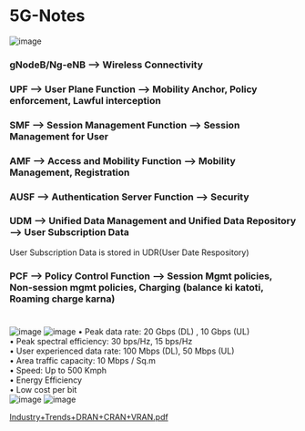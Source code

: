 # 5G-Notes
 
![image](https://user-images.githubusercontent.com/38420375/186847766-7cc2c158-47e5-40df-92a2-678a8c93659e.png)
### gNodeB/Ng-eNB --> Wireless Connectivity
### UPF --> User Plane Function --> Mobility Anchor, Policy enforcement, Lawful interception
### SMF --> Session Management Function --> Session Management for User
### AMF --> Access and Mobility Function --> Mobility Management, Registration
### AUSF --> Authentication Server Function --> Security
### UDM --> Unified Data Management and Unified Data Repository --> User Subscription Data  
User Subscription Data is stored in UDR(User Date Respository)
### PCF --> Policy Control Function --> Session Mgmt policies, Non-session mgmt policies, Charging (balance ki katoti, Roaming charge karna)

# 
![image](https://user-images.githubusercontent.com/38420375/186841353-fc37882f-6bc1-4474-b363-b6fe5f49d65e.png)
![image](https://user-images.githubusercontent.com/38420375/186841479-2e3022e6-2075-4df7-8d96-11d6a169b41b.png)
• Peak data rate: 20 Gbps (DL) , 10 Gbps (UL)  
• Peak spectral efficiency: 30 bps/Hz, 15 bps/Hz  
• User experienced data rate: 100 Mbps (DL), 50 Mbps (UL)  
• Area traffic capacity: 10 Mbps / Sq.m  
• Speed: Up to 500 Kmph  
• Energy Efficiency  
• Low cost per bit  
![image](https://user-images.githubusercontent.com/38420375/186868152-207e5d44-788d-4b37-8346-5a03e3153607.png)
![image](https://user-images.githubusercontent.com/38420375/186873745-701fb1ec-2655-4552-9f77-a796f135ab7d.png)


[Industry+Trends+DRAN+CRAN+VRAN.pdf](https://github.com/shivam005/Important-Notes/files/9433110/Industry%2BTrends%2BDRAN%2BCRAN%2BVRAN.pdf)
